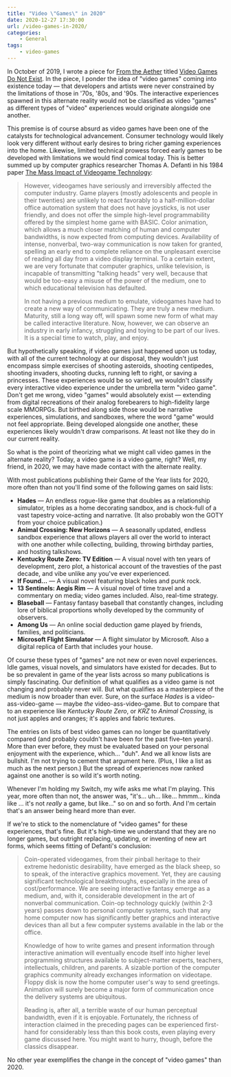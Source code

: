 ```yaml
---
title: "Video \"Games\" in 2020"
date: 2020-12-27 17:30:00
url: /video-games-in-2020/
categories:
    - General
tags:
    - video-games
---
```


In October of 2019, I wrote a piece for [From the Aether](https://medium.com/@intothecast) titled [Video Games Do Not Exist](https://zerocounts.net/2019/10/01/video-games-do-not-exist/). In the piece, I ponder the idea of "video games" coming into existence today — that developers and artists were never constrained by the limitations of those in '70s, '80s, and '90s. The interactive experiences spawned in this alternate reality would not be classified as video "games" as different types of "video" experiences would originate alongside one another.

This premise is of course absurd as video games have been one of the catalysts for technological advancement. Consumer technology would likely look very different without early desires to bring richer gaming experiences into the home. Likewise, limited technical prowess forced early games to be developed with limitations we would find comical today. This is better summed up by computer graphics researcher Thomas A. Defanti in his 1984 paper [The Mass Impact of Videogame Technology](http://www.vasulka.org/archive/Writings/VideogameImpact.pdf):

> However, videogames have seriously and irreversibly affected the computer industry. Game players (mostly adolescents and people in their twenties) are unlikely to react favorably to a half-million-dollar office automation system that does not have joysticks, is not user friendly, and does not offer the simple high-level programmability offered by the simplest home game with BASIC. Color animation, which allows a much closer matching of human and computer bandwidths, is now expected from computing devices. Availability of intense, nonverbal, two-way communication is now taken for granted, spelling an early end to complete reliance on the unpleasant exercise of reading all day from a video display terminal. To a certain extent, we are very fortunate that computer graphics, unlike television, is incapable of transmitting "talking heads" very well, because that would be too-easy a misuse of the power of the medium, one to which educational television has defaulted.
> 
> In not having a previous medium to emulate, videogames have had to create a new way of communicating. They are truly a new medium. Maturity, still a long way off, will spawn some new form of what may be called interactive literature. Now, however, we can observe an industry in early infancy, struggling and toying to be part of our lives. It is a special time to watch, play, and enjoy.

But hypothetically speaking, if video games just happened upon us today, with all of the current technology at our disposal, they wouldn't just encompass simple exercises of shooting asteroids, shooting centipedes, shooting invaders, shooting ducks, running left to right, or saving a princesses. These experiences would be so varied, we wouldn't classify every interactive video experience under the umbrella term "video game". Don't get me wrong, video "games" would absolutely exist — extending from digital recreations of their analog forebearers to high-fidelity large scale MMORPGs. But birthed along side those would be narrative experiences, simulations, and sandboxes, where the word "game" would not feel appropriate. Being developed alongside one another, these experiences likely wouldn't draw comparisons. At least not like they do in our current reality.

So what is the point of theorizing what we might call video games in the alternate reality? Today, a video game is a video   game, right? Well, my friend, in 2020, we may have made contact with the alternate reality.

With most publications publishing their Game of the Year lists for 2020, more often than not you'll find some of the following games on said lists:

- **Hades** — An endless rogue-like game that doubles as a relationship simulator, triples as a home decorating sandbox, and is chock-full of a vast tapestry voice-acting and narrative. (It also probably won the GOTY from your choice publication.)
- **Animal Crossing: New Horizons** — A seasonally updated, endless sandbox experience that allows players all over the world to interact with one another while collecting, building, throwing birthday parties, and hosting talkshows.
- **Kentucky Route Zero: TV Edition** — A visual novel with ten years of development, zero plot, a historical account of the travesties of the past decade, and vibe unlike any you've ever experienced.
- **If Found…** — A visual novel featuring black holes and punk rock.
- **13 Sentinels: Aegis Rim** — A visual novel of time travel and a commentary on media; video games included. Also, real-time strategy.
- **Blaseball** — Fantasy fantasy baseball that constantly changes, including lore of biblical proportions wholly developed by the community of observers.
- **Among Us** — An online social deduction game played by friends, families, and politicians.
- **Microsoft Flight Simulator** — A flight simulator by Microsoft. Also a digital replica of Earth that includes your house.

Of course these types of "games" are not new or even novel experiences. Idle games, visual novels, and simulators have existed for decades. But to be so prevalent in game of the year lists across so many publications is simply fascinating. Our definition of what qualifies as a video game is not changing and probably never will. But what qualifies as a masterpiece of the medium is now broader than ever. Sure, on the surface *Hades* is a video-ass-video-game — maybe *the* video-ass-video-game. But to compare that to an experience like *Kentucky Route Zero*, or *KRZ* to *Animal Crossing*, is not just apples and oranges; it's apples and fabric textures.

The entries on lists of best video games can no longer be quantitatively compared (and probably couldn't have been for the past five–ten years). More than ever before, they must be evaluated based on your personal enjoyment with the experience, which… "duh". And we all know lists are bullshit. I'm not trying to cement that argument here. (Plus, I like a list as much as the next person.) But the spread of experiences now ranked against one another is so wild it's worth noting.

Whenever I'm holding my Switch, my wife asks me what I'm playing. This year, more often than not, the answer was, "it's… uh… like… hmmm… kinda like … it's not *really* a game, but like…" so on and so forth. And I'm certain that's an answer being heard more than ever.

If we're to stick to the nomenclature of "video games" for these experiences, that's fine. But it's high-time we understand that they are no longer games, but outright replacing, updating, or inventing of new art forms, which seems fitting of Defanti's conclusion:

> Coin-operated videogames, from their pinball heritage to their extreme hedonistic desirability, have emerged as the black sheep, so to speak, of the interactive graphics movement. Yet, they are causing significant technological breakthroughs, especially in the area of cost/performance. We are seeing interactive fantasy emerge as a medium, and, with it, considerable development in the art of nonverbal communication. Coin-op technology quickly (within 2-3 years) passes down to personal computer systems, such that any home computer now has significantly better graphics and interactive devices than all but a few computer systems available in the lab or the office.
> 
> Knowledge of how to write games and present information through interactive animation will eventually encode itself into higher level programming structures available to subject-matter experts, teachers, intellectuals, children, and parents. A sizable portion of the computer graphics community already exchanges information on videotape. Floppy disk is now the home computer user's way to send greetings. Animation will surely become a major form of communication once the delivery systems are ubiquitous.
> 
> Reading is, after all, a terrible waste of our human perceptual bandwidth, even if it is enjoyable. Fortunately, the richness of interaction claimed in the preceding pages can be experienced first-hand for considerably less than this book costs, even playing every game discussed here. You might want to hurry, though, before the classics disappear.

No other year exemplifies the change in the concept of "video games" than 2020.